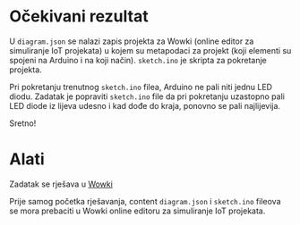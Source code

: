 # Očekivani rezultat

U `diagram.json` se nalazi zapis projekta za Wowki (online editor za simuliranje IoT projekata) u kojem su metapodaci za projekt (koji elementi su spojeni na Arduino i na koji način).
`sketch.ino` je skripta za pokretanje projekta.

Pri pokretanju trenutnog `sketch.ino` filea, Arduino ne pali niti jednu LED diodu. Zadatak je popraviti `sketch.ino` file da pri pokretanju uzastopno pali LED diode iz lijeva udesno i kad dođe do kraja, ponovno se pali najlijevija.

Sretno!

# Alati

Zadatak se rješava u [Wowki](https://wokwi.com/projects/new/arduino-uno)

Prije samog početka rješavanja, content `diagram.json` i `sketch.ino` fileova se mora prebaciti u Wowki online editoru za simuliranje IoT projekata.
